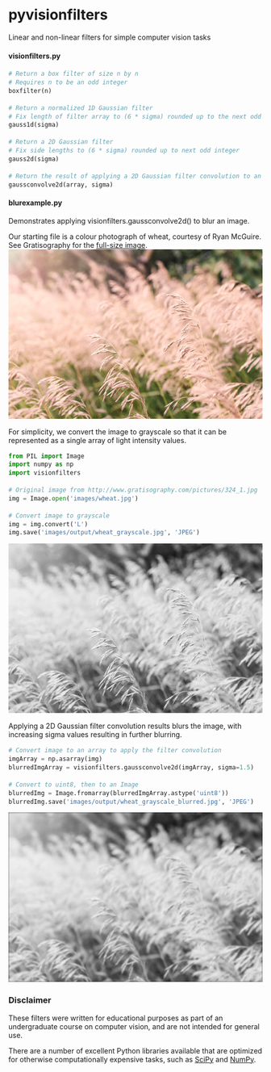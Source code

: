 # pyvisionfilters
Linear and non-linear filters for simple computer vision tasks

#### visionfilters.py

```python
# Return a box filter of size n by n
# Requires n to be an odd integer
boxfilter(n)

# Return a normalized 1D Gaussian filter
# Fix length of filter array to (6 * sigma) rounded up to the next odd integer
gauss1d(sigma)

# Return a 2D Gaussian filter
# Fix side lengths to (6 * sigma) rounded up to next odd integer
gauss2d(sigma)

# Return the result of applying a 2D Gaussian filter convolution to an input array
gaussconvolve2d(array, sigma)
```

#### blurexample.py

Demonstrates applying visionfilters.gaussconvolve2d() to blur an image.

Our starting file is a colour photograph of wheat, courtesy of Ryan McGuire.  See Gratisography for the [full-size image](http://www.gratisography.com/pictures/324_1.jpg).
![alt-text](images/wheat.jpg "Initial colour image")

For simplicity, we convert the image to grayscale so that it can be represented as a single array of light intensity values.

```python
from PIL import Image
import numpy as np
import visionfilters

# Original image from http://www.gratisography.com/pictures/324_1.jpg
img = Image.open('images/wheat.jpg')

# Convert image to grayscale
img = img.convert('L')
img.save('images/output/wheat_grayscale.jpg', 'JPEG')
```

![alt-text](images/output/wheat_grayscale.jpg "Image converted to grayscale")

Applying a 2D Gaussian filter convolution results blurs the image, with increasing sigma values resulting in further blurring.

```python
# Convert image to an array to apply the filter convolution
imgArray = np.asarray(img)
blurredImgArray = visionfilters.gaussconvolve2d(imgArray, sigma=1.5)

# Convert to uint8, then to an Image
blurredImg = Image.fromarray(blurredImgArray.astype('uint8'))
blurredImg.save('images/output/wheat_grayscale_blurred.jpg', 'JPEG')
```

![alt-text](images/output/wheat_grayscale_blurred.jpg "Blurred grayscale image")

### Disclaimer

These filters were written for educational purposes as part of an undergraduate course on computer vision, and are not intended for general use.

There are a number of excellent Python libraries available that are optimized for otherwise computationally expensive tasks, such as [SciPy](https://docs.scipy.org/doc/scipy/reference/index.html) and [NumPy](https://docs.scipy.org/doc/numpy-dev/user/quickstart.html).
